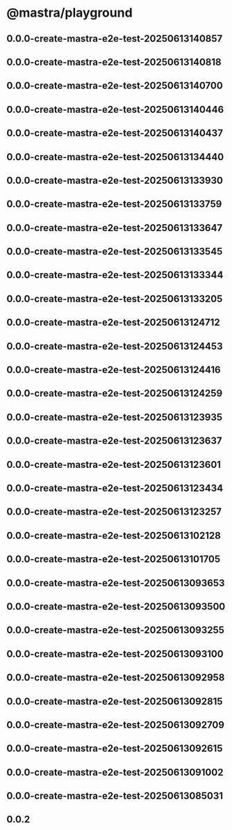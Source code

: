 # @mastra/playground

## 0.0.0-create-mastra-e2e-test-20250613140857

## 0.0.0-create-mastra-e2e-test-20250613140818

## 0.0.0-create-mastra-e2e-test-20250613140700

## 0.0.0-create-mastra-e2e-test-20250613140446

## 0.0.0-create-mastra-e2e-test-20250613140437

## 0.0.0-create-mastra-e2e-test-20250613134440

## 0.0.0-create-mastra-e2e-test-20250613133930

## 0.0.0-create-mastra-e2e-test-20250613133759

## 0.0.0-create-mastra-e2e-test-20250613133647

## 0.0.0-create-mastra-e2e-test-20250613133545

## 0.0.0-create-mastra-e2e-test-20250613133344

## 0.0.0-create-mastra-e2e-test-20250613133205

## 0.0.0-create-mastra-e2e-test-20250613124712

## 0.0.0-create-mastra-e2e-test-20250613124453

## 0.0.0-create-mastra-e2e-test-20250613124416

## 0.0.0-create-mastra-e2e-test-20250613124259

## 0.0.0-create-mastra-e2e-test-20250613123935

## 0.0.0-create-mastra-e2e-test-20250613123637

## 0.0.0-create-mastra-e2e-test-20250613123601

## 0.0.0-create-mastra-e2e-test-20250613123434

## 0.0.0-create-mastra-e2e-test-20250613123257

## 0.0.0-create-mastra-e2e-test-20250613102128

## 0.0.0-create-mastra-e2e-test-20250613101705

## 0.0.0-create-mastra-e2e-test-20250613093653

## 0.0.0-create-mastra-e2e-test-20250613093500

## 0.0.0-create-mastra-e2e-test-20250613093255

## 0.0.0-create-mastra-e2e-test-20250613093100

## 0.0.0-create-mastra-e2e-test-20250613092958

## 0.0.0-create-mastra-e2e-test-20250613092815

## 0.0.0-create-mastra-e2e-test-20250613092709

## 0.0.0-create-mastra-e2e-test-20250613092615

## 0.0.0-create-mastra-e2e-test-20250613091002

## 0.0.0-create-mastra-e2e-test-20250613085031

## 0.0.2
